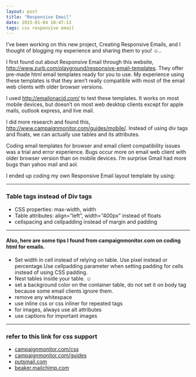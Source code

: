 ```yaml
---
layout: post
title: "Responsive Email"
date: 2015-01-04 10:47:13
tags: css responsive email
---
```


I’ve been working on this new project, Creating Responsive Emails, and I thought of blogging my experience and sharing them to you! ☺..

I first found out about Responsive Email through this website, http://www.zurb.com/playground/responsive-email-templates. They offer pre-made html email templates ready for you to use. My experience using these templates is that they aren’t really compatible with most of the email web clients with older browser versions.

I used http://emailonacid.com/ to test these templates. It works on most mobile devices, but doesn’t on most web desktop clients except for apple mails, outlook express, and live mail.

I did more research and found this, http://www.campaignmonitor.com/guides/mobile/. Instead of using div tags and floats, we can actually use tables and its attributes.

Coding email templates for browser and email client compatibility issues was a trial and error experience. Bugs occur more on email web client with older browser version than on mobile devices. I’m surprise Gmail had more bugs than yahoo mail and aol.

I ended up coding my own Responsive Email layout template by using:

-----

### Table tags instead of Div tags
- CSS properties: max-width, width
- Table attributes: align=”left”, width=”400px” instead of floats
- cellspacing and cellpadding instead of margin and padding

-----

#### Also, here are some tips I found from campaignmonitor.com on coding html for emails.

- Set width in cell instead of relying on table. Use pixel instead or percentage.Use cellpadding parameter when setting padding for cells instead of using CSS padding.
- Nest tables inside your table. ☺
- set a background color on the container table, do not set it on body tag because some email clients ignore them.
- remove any whitespace
- use inline css or css inliner for repeated tags
- for images, always use alt attributes
- use captions for important images

-----

### refer to this link for css support 

- [campaignmonitor.com/css](http://www.campaignmonitor.com/css/)
- [campaignmonitor.com/guides](http://www.campaignmonitor.com/guides/)
- [putsmail.com](http://putsmail.com/)
- [beaker.mailchimp.com](http://beaker.mailchimp.com/inline-css)
